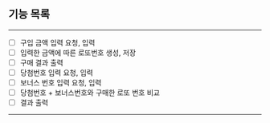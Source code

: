 ## **기능 목록**

---

- [ ] 구입 금액 입력 요청, 입력
- [ ] 입력한 금액에 따른 로또번호 생성, 저장
- [ ] 구매 결과 출력
- [ ] 당첨번호 입력 요청, 입력
- [ ] 보너스 번호 입력 요청, 입력
- [ ] 당첨번호 + 보너스번호와 구매한 로또 번호 비교
- [ ] 결과 출력

---
